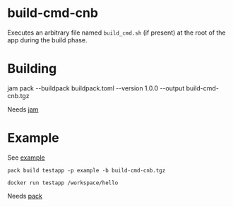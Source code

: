 # build-cmd-cnb

Executes an arbitrary file named `build_cmd.sh` (if present) at the root of the
app during the build phase.

Building
========

jam pack --buildpack buildpack.toml --version 1.0.0 --output build-cmd-cnb.tgz

Needs [jam](https://github.com/paketo-buildpacks/packit/releases)


Example
======

See [example](./example)

```
pack build testapp -p example -b build-cmd-cnb.tgz

docker run testapp /workspace/hello
```

Needs [pack](https://github.com/buildpacks/pack/releases)
